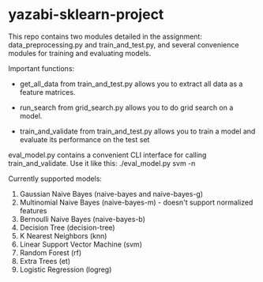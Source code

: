 # yazabi-sklearn-project

This repo contains two modules detailed in the assignment: data\_preprocessing.py and train\_and\_test.py, and several convenience modules for training and evaluating models.

Important functions: 
- get\_all\_data from train\_and\_test.py allows you to extract all data as a feature matrices.

- run\_search from grid\_search.py allows you to do grid search on a model.
                     
- train\_and\_validate from train\_and\_test.py allows you to train a model and evaluate its performance on the test set
                     
eval\_model.py contains a convenient CLI interface for calling train\_and\_validate. Use it like this: ./eval\_model.py svm -n 

Currently supported models:
1. Gaussian Naive Bayes (naive-bayes and naive-bayes-g)
2. Multinomial Naive Bayes (naive-bayes-m) - doesn't support normalized features
3. Bernoulli Naive Bayes (naive-bayes-b)
4. Decision Tree (decision-tree)
5. K Nearest Neighbors (knn)
6. Linear Support Vector Machine (svm)
7. Random Forest (rf)
8. Extra Trees (et)
9. Logistic Regression (logreg)
